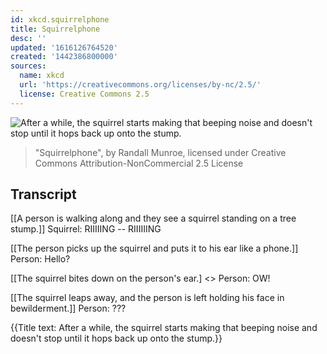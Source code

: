 ```yaml
---
id: xkcd.squirrelphone
title: Squirrelphone
desc: ''
updated: '1616126764520'
created: '1442386800000'
sources:
  name: xkcd
  url: 'https://creativecommons.org/licenses/by-nc/2.5/'
  license: Creative Commons 2.5
---
```

![After a while, the squirrel starts making that beeping noise and doesn't stop until it hops back up onto the stump.](https://imgs.xkcd.com/comics/squirrelphone.png)
> "Squirrelphone", by Randall Munroe, licensed under Creative Commons Attribution-NonCommercial 2.5 License

## Transcript
[[A person is walking along and they see a squirrel standing on a tree stump.]]
Squirrel: RIIIIING -- RIIIIIING

[[The person picks up the squirrel and puts it to his ear like a phone.]]
Person: Hello?

[[The squirrel bites down on the person's ear.]
<<CHOMP>>
Person: OW!

[[The squirrel leaps away, and the person is left holding his face in bewilderment.]]
Person: ???

{{Title text: After a while, the squirrel starts making that beeping noise and doesn't stop until it hops back up onto the stump.}}

